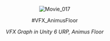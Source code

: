 <header>


![Movie_017](https://github.com/user-attachments/assets/77e79919-2481-4315-aa33-998ba0a79e3c)

#VFX_AnimusFloor

_VFX Graph in Unity 6 URP, Animus Floor_


